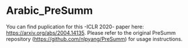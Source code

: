 # Arabic_PreSumm
You can find puplication for this -ICLR 2020- paper here: https://arxiv.org/abs/2004.14135.
Please refer to the original PreSumm repository (https://github.com/nlpyang/PreSumm) for usage instructions.
